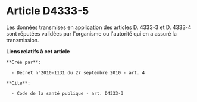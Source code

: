 # Article D4333-5

Les données transmises en application des articles D. 4333-3 et D. 4333-4 sont réputées validées par l'organisme ou
l'autorité qui en a assuré la transmission.

**Liens relatifs à cet article**

	**Créé par**:

	  - Décret n°2010-1131 du 27 septembre 2010 - art. 4

	**Cite**:

	  - Code de la santé publique - art. D4333-3
